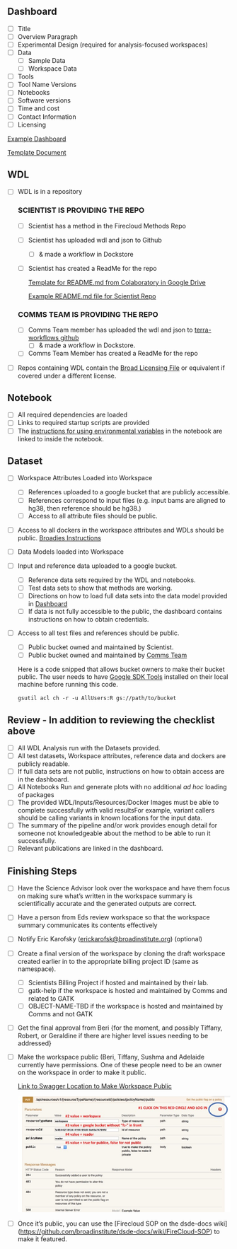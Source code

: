 ## Dashboard

* [ ] Title  
* [ ] Overview Paragraph 
* [ ] Experimental Design (required for analysis-focused workspaces) 
* [ ] Data 
     - [ ] Sample Data
     - [ ] Workspace Data
* [ ] Tools
* [ ] Tool Name Versions 
* [ ] Notebooks 
* [ ] Software versions
* [ ] Time and cost
* [ ] Contact Information
* [ ] Licensing

[Example Dashboard](Example_Dashboard.md)

[Template Document](Terra_FW_template.pdf)

## WDL

* [ ] WDL is in a repository

     ### SCIENTIST IS PROVIDING THE REPO 

     - [ ] Scientist has a method in the Firecloud Methods Repo
     - [ ] Scientist has uploaded wdl and json to Github 
          - [ ] & made a workflow in Dockstore
     - [ ] Scientist has created a ReadMe for the repo

          [Template for README.md from Colaboratory in Google Drive](Readme_Template_Beri.md)
          
          [Example README.md file for Scientist Repo](Example_Readme_Github_Repo.md)

     ### COMMS TEAM IS PROVIDING THE REPO 
     
     - [ ] Comms Team member has uploaded the wdl and json to  [terra-workflows github](https://github.com/terra-workflows/)
          - [ ] & made a workflow in Dockstore.
     - [ ] Comms Team Member has created a ReadMe for the repo
     
* [ ] Repos containing WDL contain the [Broad Licensing File](LICENSE) or equivalent if covered under a different license.
      

## Notebook

* [ ] All required dependencies are loaded
* [ ] Links to required startup scripts are provided
* [ ] The [instructions for using environmental variables](https://broadinstitute.zendesk.com/hc/en-us/articles/360026639112-New-Environmental-Variables-for-Jupyter-Notebooks) in the notebook are linked to inside the notebook.

## Dataset 

* [ ] Workspace Attributes Loaded into Workspace
     - [ ] References uploaded to a google bucket that are publicly accessible.
     - [ ] References correspond to input files (e.g. input bams are aligned to hg38, then reference should be hg38.)
     - [ ] Access to all attribute files should be public. 
* [ ] Access to all dockers in the workspace attributes and WDLs should be public. [Broadies Instructions](https://software.broadinstitute.org/firecloud/documentation/article?id=6886)
* [ ] Data Models loaded into Workspace 
* [ ] Input and reference data uploaded to a google bucket.
     - [ ] Reference data sets required by the WDL and notebooks.
     - [ ] Test data sets to show that methods are working.
     - [ ] Directions on how to load full data sets into the data model provided in [Dashboard](Example_Dashboard.md)
     - [ ] If data is not fully accessible to the public, the dashboard contains instructions on how to obtain credentials.
* [ ] Access to all test files and references should be public.
     - [ ] Public bucket owned and maintained by Scientist.
     - [ ] Public bucket owned and maintained by [Comms Team](https://console.cloud.google.com/storage/browser/terra-featured-workspaces/?project=broad-dsde-outreach&organizationId=548622027621)

     Here is a code snipped that allows bucket owners to make their bucket public.  The user needs to have [Google SDK Tools](https://cloud.google.com/sdk/) installed on their local machine before running this code.
     
     ```
     gsutil acl ch -r -u AllUsers:R gs://path/to/bucket
     ```

## Review - In addition to reviewing the checklist above

* [ ] All WDL Analysis run with the Datasets provided.
* [ ] All test datasets, Workspace attributes, reference data and dockers are publicly readable.
* [ ] If full data sets are not public, instructions on how to obtain access are in the dashboard.
* [ ] All Notebooks Run and generate plots with no additional *ad hoc* loading of packages
* [ ] The provided WDL/Inputs/Resources/Docker Images must be able to complete successfully with valid resultsFor example, variant callers should be calling variants in known locations for the input data.
* [ ] The summary of the pipeline and/or work provides enough detail for someone not knowledgeable about the method to be able to run it successfully.
* [ ] Relevant publications are linked in the dashboard.

## Finishing Steps

* [ ] Have the Science Advisor look over the workspace and have them focus on making sure what’s written in the workspace summary is scientifically accurate and the generated outputs are correct. 
* [ ] Have a person from Eds review workspace so that the workspace summary communicates its contents effectively
* [ ] Notify Eric Karofsky (erickarofsk@broadinstitute.org) (optional)
* [ ] Create a final version of the workspace by cloning the draft workspace created earlier in to the appropriate billing project ID (same as namespace). 
     - [ ] Scientists Billing Project if hosted and maintained by their lab.
     - [ ] gatk-help if the workspace is hosted and maintained by Comms and related to GATK
     - [ ] OBJECT-NAME-TBD if the workspace is hosted and maintained by Comms and not GATK
* [ ] Get the final approval from Beri {for the moment, and possibly Tiffany, Robert, or Geraldine if there are higher level issues needing to be addressed}
* [ ] Make the workspace public (Beri, Tiffany, Sushma and Adelaide currently have permissions.  One of these people need to be an owner on the workspace in order to make it public.

     [Link to Swagger Location to Make Workspace Public](https://sam.dsde-prod.broadinstitute.org/#!/Resources/setPolicyPublic)
     
     ![How to make a public workspace from Swagger](Makepublic.jpg)

* [ ] Once it’s public, you can use the [Firecloud SOP on the dsde-docs wiki] (https://github.com/broadinstitute/dsde-docs/wiki/FireCloud-SOP) to make it featured.


